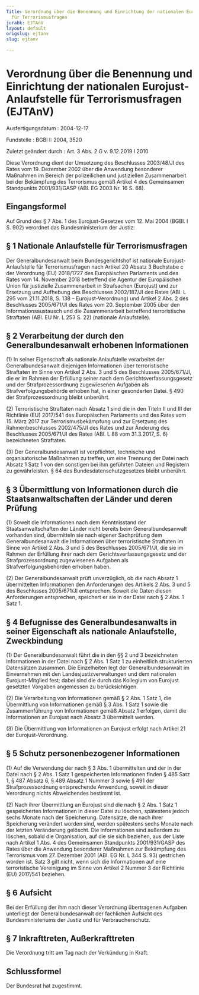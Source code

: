 ```yaml
---
Title: Verordnung über die Benennung und Einrichtung der nationalen Eurojust-Anlaufstelle
  für Terrorismusfragen
jurabk: EJTAnV
layout: default
origslug: ejtanv
slug: ejtanv

---
```


# Verordnung über die Benennung und Einrichtung der nationalen Eurojust-Anlaufstelle für Terrorismusfragen (EJTAnV)

Ausfertigungsdatum
:   2004-12-17

Fundstelle
:   BGBl I: 2004, 3520

Zuletzt geändert durch
:   Art. 3 Abs. 2 G v. 9.12.2019 I 2010

Diese Verordnung dient der Umsetzung des Beschlusses 2003/48/JI des
Rates vom 19. Dezember 2002 über die Anwendung besonderer Maßnahmen im
Bereich der polizeilichen und justiziellen Zusammenarbeit bei der
Bekämpfung des Terrorismus gemäß Artikel 4 des Gemeinsamen Standpunkts
2001/931/GASP (ABl. EG 2003 Nr. 16 S. 68).


## Eingangsformel

Auf Grund des § 7 Abs. 1 des Eurojust-Gesetzes vom 12. Mai 2004 (BGBl.
I S. 902) verordnet das Bundesministerium der Justiz:


## § 1 Nationale Anlaufstelle für Terrorismusfragen

Der Generalbundesanwalt beim Bundesgerichtshof ist nationale Eurojust-
Anlaufstelle für Terrorismusfragen nach Artikel 20 Absatz 3 Buchstabe
c der Verordnung (EU) 2018/1727 des Europäischen Parlaments und des
Rates vom 14. November 2018 betreffend die Agentur der Europäischen
Union für justizielle Zusammenarbeit in Strafsachen (Eurojust) und zur
Ersetzung und Aufhebung des Beschlusses 2002/187/JI des Rates (ABl. L
295 vom 21.11.2018, S. 138 – Eurojust-Verordnung) und Artikel 2 Abs. 2
des Beschlusses 2005/671/JI des Rates vom 20. September 2005 über den
Informationsaustausch und die Zusammenarbeit betreffend terroristische
Straftaten (ABl. EU Nr. L 253 S. 22) (nationale Anlaufstelle).


## § 2 Verarbeitung der durch den Generalbundesanwalt erhobenen Informationen

(1) In seiner Eigenschaft als nationale Anlaufstelle verarbeitet der
Generalbundesanwalt diejenigen Informationen über terroristische
Straftaten im Sinne von Artikel 2 Abs. 3 und 5 des Beschlusses
2005/671/JI, die er im Rahmen der Erfüllung seiner nach dem
Gerichtsverfassungsgesetz und der Strafprozessordnung zugewiesenen
Aufgaben als Strafverfolgungsbehörde erhoben hat, in einer gesonderten
Datei. § 490 der Strafprozessordnung bleibt unberührt.

(2) Terroristische Straftaten nach Absatz 1 sind die in den Titeln II
und III der Richtlinie (EU) 2017/541 des Europäischen Parlaments und
des Rates vom 15. März 2017 zur Terrorismusbekämpfung und zur
Ersetzung des Rahmenbeschlusses 2002/475/JI des Rates und zur Änderung
des Beschlusses 2005/671/JI des Rates (ABl. L 88 vom 31.3.2017, S. 6)
bezeichneten Straftaten.

(3) Der Generalbundesanwalt ist verpflichtet, technische und
organisatorische Maßnahmen zu treffen, um eine Trennung der Datei nach
Absatz 1 Satz 1 von den sonstigen bei ihm geführten Dateien und
Registern zu gewährleisten. § 64 des Bundesdatenschutzgesetzes bleibt
unberührt.


## § 3 Übermittlung von Informationen durch die Staatsanwaltschaften der Länder und deren Prüfung

(1) Soweit die Informationen nach dem Kenntnisstand der
Staatsanwaltschaften der Länder nicht bereits beim Generalbundesanwalt
vorhanden sind, übermitteln sie nach eigener Sachprüfung dem
Generalbundesanwalt die Informationen über terroristische Straftaten
im Sinne von Artikel 2 Abs. 3 und 5 des Beschlusses 2005/671/JI, die
sie im Rahmen der Erfüllung ihrer nach dem Gerichtsverfassungsgesetz
und der Strafprozessordnung zugewiesenen Aufgaben als
Strafverfolgungsbehörden erhoben haben.

(2) Der Generalbundesanwalt prüft unverzüglich, ob die nach Absatz 1
übermittelten Informationen den Anforderungen des Artikels 2 Abs. 3
und 5 des Beschlusses 2005/671/JI entsprechen. Soweit die Daten diesen
Anforderungen entsprechen, speichert er sie in der Datei nach § 2 Abs.
1 Satz 1.


## § 4 Befugnisse des Generalbundesanwalts in seiner Eigenschaft als nationale Anlaufstelle, Zweckbindung

(1) Der Generalbundesanwalt führt die in den §§ 2 und 3 bezeichneten
Informationen in der Datei nach § 2 Abs. 1 Satz 1 zu einheitlich
strukturierten Datensätzen zusammen. Die Einzelheiten legt der
Generalbundesanwalt im Einvernehmen mit den Landesjustizverwaltungen
und dem nationalen Eurojust-Mitglied fest; dabei sind die durch das
Kollegium von Eurojust gesetzten Vorgaben angemessen zu
berücksichtigen.

(2) Die Verarbeitung von Informationen gemäß § 2 Abs. 1 Satz 1, die
Übermittlung von Informationen gemäß § 3 Abs. 1 Satz 1 sowie die
Zusammenführung von Informationen gemäß Absatz 1 erfolgen, damit die
Informationen an Eurojust nach Absatz 3 übermittelt werden.

(3) Die Übermittlung von Informationen an Eurojust erfolgt nach
Artikel 21 der Eurojust-Verordnung.


## § 5 Schutz personenbezogener Informationen

(1) Auf die Verwendung der nach § 3 Abs. 1 übermittelten und der in
der Datei nach § 2 Abs. 1 Satz 1 gespeicherten Informationen finden §
485 Satz 1, § 487 Absatz 6, § 489 Absatz 1 Nummer 3 sowie § 491 der
Strafprozessordnung entsprechende Anwendung, soweit in dieser
Verordnung nichts Abweichendes bestimmt ist.

(2) Nach ihrer Übermittlung an Eurojust sind die nach § 2 Abs. 1 Satz
1 gespeicherten Informationen in dieser Datei zu löschen, spätestens
jedoch sechs Monate nach der Speicherung. Datensätze, die nach ihrer
Speicherung verändert worden sind, werden spätestens sechs Monate nach
der letzten Veränderung gelöscht. Die Informationen sind außerdem zu
löschen, sobald die Organisation, auf die sie sich beziehen, aus der
Liste nach Artikel 1 Abs. 4 des Gemeinsamen Standpunkts 2001/931/GASP
des Rates über die Anwendung besonderer Maßnahmen zur Bekämpfung des
Terrorismus vom 27. Dezember 2001 (ABl. EG Nr. L 344 S. 93) gestrichen
worden ist. Satz 3 gilt nicht, wenn sich die Informationen auf eine
terroristische Vereinigung im Sinne von Artikel 2 Nummer 3 der
Richtlinie (EU) 2017/541 beziehen.


## § 6 Aufsicht

Bei der Erfüllung der ihm nach dieser Verordnung übertragenen Aufgaben
unterliegt der Generalbundesanwalt der fachlichen Aufsicht des
Bundesministeriums der Justiz und für Verbraucherschutz.


## § 7 Inkrafttreten, Außerkrafttreten

Die Verordnung tritt am Tag nach der Verkündung in Kraft.


## Schlussformel

Der Bundesrat hat zugestimmt.

